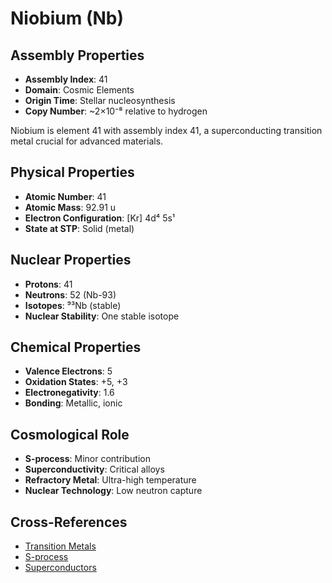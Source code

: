 # Niobium (Nb)

## Assembly Properties
- **Assembly Index**: 41
- **Domain**: Cosmic Elements
- **Origin Time**: Stellar nucleosynthesis
- **Copy Number**: ~2×10⁻⁸ relative to hydrogen

Niobium is element 41 with assembly index 41, a superconducting transition metal crucial for advanced materials.

## Physical Properties
- **Atomic Number**: 41
- **Atomic Mass**: 92.91 u
- **Electron Configuration**: [Kr] 4d⁴ 5s¹
- **State at STP**: Solid (metal)

## Nuclear Properties
- **Protons**: 41
- **Neutrons**: 52 (Nb-93)
- **Isotopes**: ⁹³Nb (stable)
- **Nuclear Stability**: One stable isotope

## Chemical Properties
- **Valence Electrons**: 5
- **Oxidation States**: +5, +3
- **Electronegativity**: 1.6
- **Bonding**: Metallic, ionic

## Cosmological Role
- **S-process**: Minor contribution
- **Superconductivity**: Critical alloys
- **Refractory Metal**: Ultra-high temperature
- **Nuclear Technology**: Low neutron capture

## Cross-References
- [Transition Metals](/domains/cosmic/elements/transition_metals.md)
- [S-process](/domains/cosmic/processes/s_process.md)
- [Superconductors](/domains/technology/superconductors.md)